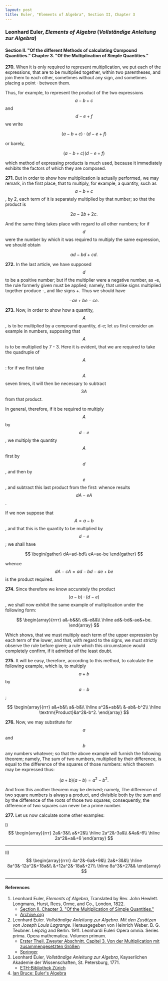 ```yaml
---
layout: post
title: Euler, "Elements of Algebra", Section II, Chapter 3
---
```


### Leonhard Euler, *Elements of Algebra* (*Vollständige Anleitung zur Algebra*)

#### Section II. "Of the different Methods of calculating Compound Quantities." Chapter 3. "Of the Multiplication of Simple Quantities."

**270.** When it is only required to represent multiplication, we put each of the
expressions, that are to be multiplied together, within two parentheses, and join them to each other, sometimes without any sign, and sometimes placing a point ⋅ between them.

Thus, for example, to represent the product of the two expressions $$a-b+c$$
and $$d-e+f$$ we write

$$(a-b+c) \cdot (d-e+f)$$

or barely,

$$(a - b + c) (d-e+f)$$

which method of expressing products is much used, because it immediately exhibits
the factors of which they are composed.

**271.** But in order to show how multiplication is actually performed, we may remark,
in the first place, that to multiply, for example, a quantity, such
as $$a-b+c$$, by 2, each term of it is separately multiplied by that number;
so that the product is

$$2a-2b+2c.$$

And the same thing takes place with regard to all other
numbers; for if $$d$$ were the number by which it was required
to multiply the same expression, we should obtain

$$ad-bd+cd.$$

**272.** In the last article, we have supposed $$d$$ to be a
positive number; but if the multiplier were a negative number,
as -e, the rule formerly given must be applied; namely,
that unlike signs multiplied together produce -, and like
signs +. Thus we should have

$$-ae+be-ce.$$

**273.** Now, in order to show how a quantity, $$A$$, is to be
multiplied by a compound quantity, d-e; let us first consider an example in numbers, supposing that $$A$$ is to be multiplied by 7 - 3. Here it is evident, that we are required
to take the quadruple of $$A$$: for if we first take $$A$$ seven
times, it will then be necessary to subtract $$3A$$ from that
product.

In general, therefore, if it be required to multiply $$A$$
by $$d-e$$, we multiply the quantity $$A$$ first by $$d$$,
and then by $$e$$, and subtract this last product from the
first: whence results $$dA-eA$$.

If we now suppose that $$A=a-b$$, and that this is the quantity
to be multiplied by $$d-e$$; we shall have

$$
\begin{gather}
dA=ad-bd\\
eA=ae-be
\end{gather}
$$

whence $$dA-cA=ad-bd-ae+be$$ is the product required.

**274.** Since therefore we know accurately the product
$$(a-b)\cdot (d-e)$$, we shall now exhibit the same example
of multiplication under the following form:

$$
\begin{array}{rrrr}
a&-b&&\\
d&-e&&\\
\hline
ad&-bd&-ae&+be.
\end{array}
$$

Which shows, that we must multiply each term of the upper
expression by each term of the lower, and that, with regard
to the signs, we must strictly observe the rule before given;
a rule which this circumstance would completely confirm, if
it admitted of the least doubt.

**275.** It will be easy, therefore, according to this method,
to calculate the following example, which is, to multiply
$$a+b$$ by $$a-b$$;

$$
\begin{array}{rrr}
a&+b&\\
a&-b&\\
\hline
a^2&+ab&\\
&-ab&-b^2\\
\hline
\textrm{Product}&a^2&-b^2.
\end{array}
$$

**276.** Now, we may substitute for $$a$$ and $$b$$ any numbers
whatever; so that the above example will furnish the following theorem; namely,
The sum of two numbers, multiplied
by their difference, is equal to the difference of the squares
of those numbers: which theorem may be expressed thus:

$$(a+b)(a-b)=a^2-b^2.$$

And from this another theorem may be derived; namely,
The difference of two square numbers is always a product,
and divisible both by the sum and by the difference of the
roots of those two squares; consequently, the difference of
two squares can never be a prime number.

**277.** Let us now calculate some other examples:

I) $$
\begin{array}{rrr}
2a&-3&\\
a&+2&\\
\hline
2a^2&-3a&\\
&4a&-6\\
\hline
2a^2&+a&+6
\end{array}
$$

---

II) $$
\begin{array}{rrrr}
4a^2&-6a&+9&\\
2a&+3&&\\
\hline
8a^3&-12a^2&+18a&\\
&+12a^2&-18a&+27\\
\hline
8a^3&+27&&
\end{array}
$$

---




#### References

1. Leonhard Euler, *Elements of Algebra*, Translated by Rev. John Hewlett. Longmans, Hurst, Rees, Orme, and Co., London, 1822.
    - [Section II. Chapter 3. "Of the Multiplication of Simple Quantities."](/assets/euler/en/II-3.pdf)
    - [Archive.org](https://archive.org/details/elementsofalgebr00euleuoft/)
2. Leonhard Euler. *Vollständige Anleitung zur Algebra. Mit den Zusätzen von Joseph Louis Lagrange.* Herausgegeben von Heinrich Weber. B. G. Teubner. Leipzig and Berlin. 1911. Leonhardi Euleri Opera omnia. Series prima. Opera mathematica. Volumen primum.
    - [Erster Theil. Zweyter Abschnitt. Capitel 3. Von der Multiplication mit zusammengesetzten Größen](/assets/euler/de/I-II-3.pdf)
    - [Springer](https://link.springer.com/book/9783764314002)
3. Leonhard Euler, *Vollständige Anleitung zur Algebra*, Kayserlichen Akademie der Wissenschaften, St. Petersburg, 1771.
    - [ETH-Bibliothek Zürich](https://doi.org/10.3931/e-rara-9093)
4. [Ian Bruce: Euler's Algebra](https://www.17centurymaths.com/contents/euleralgebra.htm)